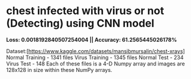# **chest infected with virus or not (Detecting) using CNN model**

**Loss: 0.0018192840507254004 ||  Accuracy: 61.2565445026178%**

Dataset:[https://www.kaggle.com/datasets/mansibmursalin/chest-xrays]
Normal Training - 1341 files
Virus Training - 1345 files
Normal Test - 234
Virus Test - 148
Each of these files is a 4-D Numpy array and images are 128x128 in size within these NumPy arrays.
